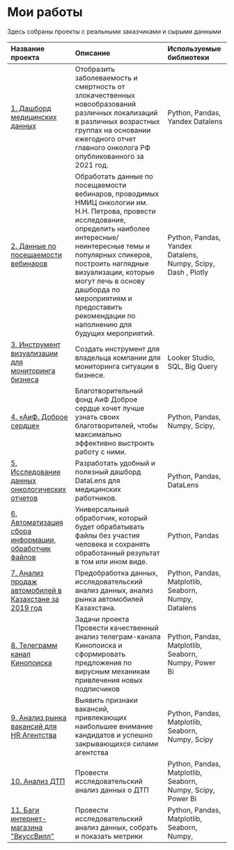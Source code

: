 # Мои работы
Здесь собраны проекты с реальными заказчиками и сырыми данными

| Название проекта | Описание |Используемые библиотеки|
| :-------------------- | :--------------------- |:---------------------------|
| [1. Дашборд медицинских данных](https://github.com/GusevaAnna/Portfolio1/blob/main/1/README.md) | Отобразить заболеваемость и смертность от злокачественных новообразований различных локализаций в различных возрастных группах на основании ежегодного отчет главного онколога РФ опубликованного за 2021 год.|Python, Pandas, Yandex Datalens|
| [2. Данные по посещаемости вебинаров](_) | Обработать данные по посещаемости вебинаров, проводимых НМИЦ онкологии им. Н.Н. Петрова, провести исследование, определить наиболее интересные/неинтересные темы и популярных спикеров, построить наглядные визуализации, которые могут лечь в основу дашборда по мероприятиям и предоставить рекомендации по наполнению для будущих мероприятий.|Python, Pandas, Yandex Datalens, Numpy, Scipy, Dash , Plotly|
| [3. Инструмент визуализации для мониторинга бизнеса](https://github.com/GusevaAnna/Portfolio1/tree/main/3) | Создать инструмент для владельца компании для мониторинга ситуации в бизнесе. |Looker Studio, SQL, Big Query|
| [4. «АиФ. Доброе сердце»](https://github.com/GusevaAnna/Works/tree/main/4) | Благотворительный фонд АиФ Доброе сердце хочет лучше узнать своих благотворителей, чтобы максимально эффективно выстроить работу с ними. |Python, Pandas, Numpy, Scipy,|
| [5. Исследование данных онкологических отчетов](https://datalens.yandex.ru/zk8u30xxnzqco-issledovanie-dannyh-onkologicheskih-otchetov-guseva-an) | Разработать удобный и полезный дашборд DataLens для медицинских работников. |Python, Pandas, DataLens|
| [6. Автоматизация сбора информации, обработчик файлов](https://github.com/GusevaAnna/Works/tree/main/6) | Универсальный обработчик, который будет обрабатывать файлы без участия человека и сохранять обработанный результат в том или ином виде. |Python, Pandas|
| [7. Анализ продаж автомобилей в Казахстане за 2019 год](https://github.com/GusevaAnna/Works/tree/main/7) | Предобработка данных, исследовательский анализ данных, анализ рынка автомобилей Казахстана. |Python, Pandas, Matplotlib, Seaborn, Numpy, Datalens|
| [8. Телеграмм канал Кинопоиска](https://github.com/GusevaAnna/Works/tree/main/8) | Задачи проекта Провести качественный анализ телеграм-канала Кинопоиска и сформировать предложения по вирусным механикам привлечения новых подписчиков |Python, Pandas, Matplotlib, Seaborn, Numpy, Power Bi|
| [9. Анализ рынка вакансий для HR Агентства](https://github.com/GusevaAnna/Works/tree/main/9) | Выявить признаки вакансий, привлекающих наибольшее внимание кандидатов и успешно закрывающихся силами агентства |Python, Pandas, Matplotlib, Seaborn, Numpy, Scipy|
| [10. Анализ ДТП](https://github.com/GusevaAnna/Projects/tree/main/10) | Провести исследовательский анализ данных о ДТП |Python, Pandas, Matplotlib, Seaborn, Numpy, Scipy, Power Bi|
| [11. Баги интернет-магазина "ВкуссВилл"]() | Провести исследовательский анализ данных, собрать и показать метрики |Python, Pandas, Matplotlib, Seaborn, Numpy,|
